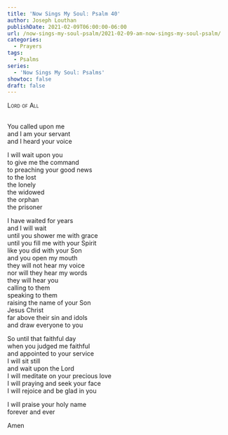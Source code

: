 ```yaml
---
title: 'Now Sings My Soul: Psalm 40'
author: Joseph Louthan
publishDate: 2021-02-09T06:00:00-06:00
url: /now-sings-my-soul-psalm/2021-02-09-am-now-sings-my-soul-psalm/
categories:
  - Prayers
tags:
  - Psalms
series:
  - 'Now Sings My Soul: Psalms'
showtoc: false
draft: false
---
```

<div style="font-variant: small-caps;">
Lord of All
</div>
&nbsp;

You called upon me  
  and I am your servant  
  and I heard your voice  
  
I will wait upon you  
  to give me the command  
  to preaching your good news  
  to the lost  
  the lonely  
  the widowed  
  the orphan  
  the prisoner  
  
I have waited for years  
  and I will wait  
  until you shower me with grace  
  until you fill me with your Spirit  
  like you did with your Son  
  and you open my mouth  
  they will not hear my voice  
  nor will they hear my words  
  they will hear you  
  calling to them  
  speaking to them  
  raising the name of your Son  
  Jesus Christ  
  far above their sin and idols  
  and draw everyone to you  
  
So until that faithful day  
  when you judged me faithful  
  and appointed to your service  
  I will sit still  
  and wait upon the Lord  
  I will meditate on your precious love  
  I will praying and seek your face  
  I will rejoice and be glad in you  
  
I will praise your holy name  
  forever and ever  
  
Amen  
